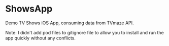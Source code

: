 # ShowsApp
Demo TV Shows iOS App, consuming data from TVmaze API.

Note: I didn't add pod files to gitignore file to allow you to install and run the app quickly without any conflicts.
